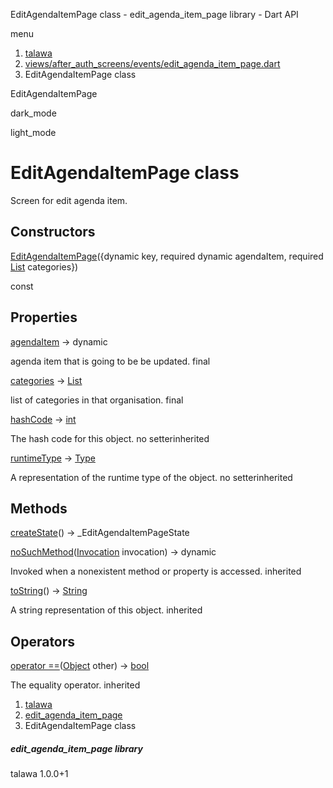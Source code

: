 




EditAgendaItemPage class - edit\_agenda\_item\_page library - Dart API







menu

1. [talawa](../index.html)
2. [views/after\_auth\_screens/events/edit\_agenda\_item\_page.dart](../file-___home_harshil_Desktop_open-source_palisadoes_talawa_lib_views_after_auth_screens_events_edit_agenda_item_page/)
3. EditAgendaItemPage class

EditAgendaItemPage


dark\_mode

light\_mode




# EditAgendaItemPage class


Screen for edit agenda item.


## Constructors

[EditAgendaItemPage](../file-___home_harshil_Desktop_open-source_palisadoes_talawa_lib_views_after_auth_screens_events_edit_agenda_item_page/EditAgendaItemPage/EditAgendaItemPage.html)({dynamic key, required dynamic agendaItem, required [List](https://api.flutter.dev/flutter/dart-core/List-class.html) categories})

const



## Properties

[agendaItem](../file-___home_harshil_Desktop_open-source_palisadoes_talawa_lib_views_after_auth_screens_events_edit_agenda_item_page/EditAgendaItemPage/agendaItem.html)
→ dynamic

agenda item that is going to be be updated.
final

[categories](../file-___home_harshil_Desktop_open-source_palisadoes_talawa_lib_views_after_auth_screens_events_edit_agenda_item_page/EditAgendaItemPage/categories.html)
→ [List](https://api.flutter.dev/flutter/dart-core/List-class.html)

list of categories in that organisation.
final

[hashCode](https://api.flutter.dev/flutter/dart-core/Object/hashCode.html)
→ [int](https://api.flutter.dev/flutter/dart-core/int-class.html)

The hash code for this object.
no setterinherited

[runtimeType](https://api.flutter.dev/flutter/dart-core/Object/runtimeType.html)
→ [Type](https://api.flutter.dev/flutter/dart-core/Type-class.html)

A representation of the runtime type of the object.
no setterinherited



## Methods

[createState](../file-___home_harshil_Desktop_open-source_palisadoes_talawa_lib_views_after_auth_screens_events_edit_agenda_item_page/EditAgendaItemPage/createState.html)()
→ \_EditAgendaItemPageState



[noSuchMethod](https://api.flutter.dev/flutter/dart-core/Object/noSuchMethod.html)([Invocation](https://api.flutter.dev/flutter/dart-core/Invocation-class.html) invocation)
→ dynamic


Invoked when a nonexistent method or property is accessed.
inherited

[toString](https://api.flutter.dev/flutter/dart-core/Object/toString.html)()
→ [String](https://api.flutter.dev/flutter/dart-core/String-class.html)


A string representation of this object.
inherited



## Operators

[operator ==](https://api.flutter.dev/flutter/dart-core/Object/operator_equals.html)([Object](https://api.flutter.dev/flutter/dart-core/Object-class.html) other)
→ [bool](https://api.flutter.dev/flutter/dart-core/bool-class.html)


The equality operator.
inherited



 


1. [talawa](../index.html)
2. [edit\_agenda\_item\_page](../file-___home_harshil_Desktop_open-source_palisadoes_talawa_lib_views_after_auth_screens_events_edit_agenda_item_page/)
3. EditAgendaItemPage class

##### edit\_agenda\_item\_page library





talawa
1.0.0+1






